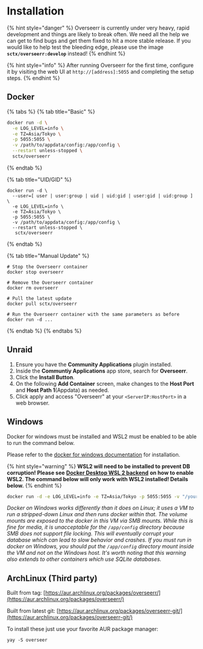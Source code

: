 # Installation

{% hint style="danger" %}
Overseerr is currently under very heavy, rapid development and things are likely to break often. We need all the help we can get to find bugs and get them fixed to hit a more stable release. If you would like to help test the bleeding edge, please use the image **`sctx/overseerr:develop`** instead! 
{% endhint %}

{% hint style="info" %}
After running Overseerr for the first time, configure it by visiting the web UI at `http://[address]:5055` and completing the setup steps.
{% endhint %}

## Docker

{% tabs %}
{% tab title="Basic" %}
```bash
docker run -d \
  -e LOG_LEVEL=info \
  -e TZ=Asia/Tokyo \
  -p 5055:5055 \
  -v /path/to/appdata/config:/app/config \
  --restart unless-stopped \
  sctx/overseerr
```
{% endtab %}

{% tab title="UID/GID" %}
```
docker run -d \
  --user=[ user | user:group | uid | uid:gid | user:gid | uid:group ] \
  -e LOG_LEVEL=info \
  -e TZ=Asia/Tokyo \
  -p 5055:5055 \
  -v /path/to/appdata/config:/app/config \
  --restart unless-stopped \
   sctx/overseerr
```
{% endtab %}

{% tab title="Manual Update" %}
```
# Stop the Overseerr container
docker stop overseerr

# Remove the Overseerr container
docker rm overseerr

# Pull the latest update
docker pull sctx/overseerr

# Run the Overseerr container with the same parameters as before
docker run -d ...
```
{% endtab %}
{% endtabs %}

## Unraid

1. Ensure you have the **Community Applications** plugin installed.
2. Inside the **Communtiy Applications** app store, search for **Overseerr**.
3. Click the **Install Button**.
4. On the following **Add Container** screen, make changes to the **Host Port** and **Host Path 1**\(Appdata\) as needed.
5. Click apply and access "Overseerr" at your `<ServerIP:HostPort>` in a web browser.

## Windows

Docker for windows must be installed and WSL2 must be enabled to be able to run the command below.

Please refer to the [docker for windows documentation](https://docs.docker.com/docker-for-windows/) for installation.

{% hint style="warning" %}
**WSL2 will need to be installed to prevent DB corruption! Please see** [**Docker Desktop WSL 2 backend**](https://docs.docker.com/docker-for-windows/wsl/) **on how to enable WSL2. The command below will only work with WSL2 installed! Details below.**
{% endhint %}

```bash
docker run -d -e LOG_LEVEL=info -e TZ=Asia/Tokyo -p 5055:5055 -v "/your/path/here:/app/config" --restart unless-stopped sctx/overseerr
```

_Docker on Windows works differently than it does on Linux; it uses a VM to run a stripped-down Linux and then runs docker within that. The volume mounts are exposed to the docker in this VM via SMB mounts. While this is fine for media, it is unacceptable for the `/app/config` directory because SMB does not support file locking. This will eventually corrupt your database which can lead to slow behavior and crashes. If you must run in docker on Windows, you should put the `/app/config` directory mount inside the VM and not on the Windows host. It's worth noting that this warning also extends to other containers which use SQLite databases._

## ArchLinux \(Third party\)

Built from tag: [https://aur.archlinux.org/packages/overseerr/](https://aur.archlinux.org/packages/overseerr/)

Built from latest git: [https://aur.archlinux.org/packages/overseerr-git/](https://aur.archlinux.org/packages/overseerr-git/)

To install these just use your favorite AUR package manager:

```text
yay -S overseer
```


